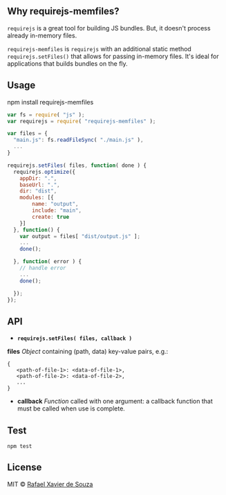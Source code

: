 ## Why requirejs-memfiles?

`requirejs` is a great tool for building JS bundles. But, it doesn't process
already in-memory files.

`requirejs-memfiles` is `requirejs` with an additional static method
`requirejs.setFiles()` that allows for passing in-memory files. It's ideal for
applications that builds bundles on the fly.

## Usage

   npm install requirejs-memfiles

```javascript
var fs = require( "js" );
var requirejs = require( "requirejs-memfiles" );

var files = {
  "main.js": fs.readFileSync( "./main.js" ),
  ...
}

requirejs.setFiles( files, function( done ) {
  requirejs.optimize({
    appDir: ".",
    baseUrl: ".",
    dir: "dist",
    modules: [{
        name: "output",
        include: "main",
        create: true
    }]
  }, function() {
    var output = files[ "dist/output.js" ];
    ...
    done();

  }, function( error ) {
    // handle error
    ...
    done();

  });
});
```

## API

- **`requirejs.setFiles( files, callback )`**

**files** *Object* containing (path, data) key-value pairs, e.g.:

```
{
   <path-of-file-1>: <data-of-file-1>,
   <path-of-file-2>: <data-of-file-2>,
   ...
}
```

- **callback** *Function* called with one argument: a callback function that
must be called when use is complete.

## Test

    npm test

## License

MIT © [Rafael Xavier de Souza](http://rafael.xavier.blog.br)
